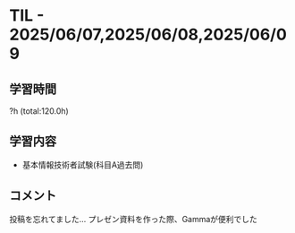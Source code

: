 # TIL - 2025/06/07,2025/06/08,2025/06/09

## 学習時間
?h (total:120.0h)

## 学習内容
- 基本情報技術者試験(科目A過去問)

## コメント
投稿を忘れてました…
プレゼン資料を作った際、Gammaが便利でした
